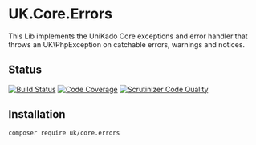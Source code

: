 # UK.Core.Errors

This Lib implements the UniKado Core exceptions and error handler that throws an UK\PhpException on catchable errors,
warnings and notices.



## Status

[![Build Status](https://travis-ci.org/UniKado/UK.Core.Errors.svg?branch=master)](https://travis-ci.org/UniKado/UK.Core.Errors)
[![Code Coverage](https://scrutinizer-ci.com/g/UniKado/UK.Core.Errors/badges/coverage.png?b=master)](https://scrutinizer-ci.com/g/UniKado/UK.Core.Errors/?branch=master)
[![Scrutinizer Code Quality](https://scrutinizer-ci.com/g/UniKado/UK.Core.Errors/badges/quality-score.png?b=master)](https://scrutinizer-ci.com/g/UniKado/UK.Core.Errors/?branch=master)

## Installation

```bash
composer require uk/core.errors
```